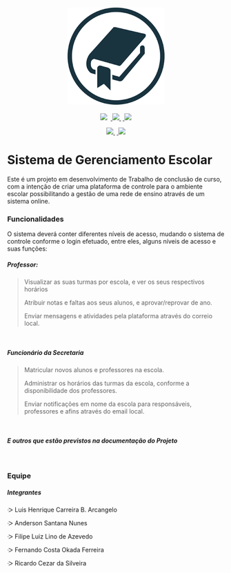 <center><p><img src="logo.png"></img><br><br> <a href="https://github.com/Ryuusakii/SistemaTCC/tree/master/Documentation/Backlog.md"><img src="https://img.shields.io/badge/Backlog-green"></a> &nbsp;<a href="https://github.com/Ryuusakii/SistemaTCC/tree/master/Documentation/VisãoDeProjeto.md"> <img src="https://img.shields.io/badge/Visão%20De%20Projeto-red"> </a>&nbsp;<a href="https://github.com/Ryuusakii/SistemaTCC/tree/master/Documentation/DiagramaDeUso.jpg"> <img src="https://img.shields.io/badge/Diagrama%20De%20Uso-lightgrey"> </a></p><a href="https://github.com/Ryuusakii/SistemaTCC/tree/master/Database/Diagrams/modeloERD.png"> <img src="https://img.shields.io/badge/Modelo%20ERD-yellow"> </a>&nbsp;<a href="https://github.com/Ryuusakii/SistemaTCC/tree/master/Database/Models/ModeloFisico2.png"> <img src="https://img.shields.io/badge/Modelo%20Físico-orange"> </a></p>

</center>

Sistema de Gerenciamento Escolar
================================

Este é um projeto em desenvolvimento de Trabalho de conclusão de curso, com a intenção de criar uma plataforma de controle para o ambiente escolar possibilitando a gestão de uma rede de ensino através de um sistema online.

### Funcionalidades

O sistema deverá conter diferentes níveis de acesso, mudando o sistema de controle conforme o login efetuado, entre eles, alguns níveis de acesso e suas funções:&nbsp;

##### Professor:

> Visualizar as suas turmas por escola, e ver os seus respectivos horários
>
> Atribuir notas e faltas aos seus alunos, e aprovar/reprovar de ano.
>
> Enviar mensagens e atividades pela plataforma através do correio local.

&nbsp;

##### Funcionário da Secretaria

> Matricular novos alunos e professores na escola.
>
> Administrar os horários das turmas da escola, conforme a disponibilidade dos professores.
>
> Enviar notificações em nome da escola para responsáveis, professores e afins através do email local.

&nbsp;

##### E outros que estão previstos na documentação do Projeto

&nbsp;

### Equipe

##### Integrantes

ᑀ Luis Henrique Carreira B. Arcangelo

ᑀ Anderson Santana Nunes

ᑀ Filipe Luiz Lino de Azevedo

ᑀ Fernando Costa Okada Ferreira

ᑀ Ricardo Cezar da Silveira
